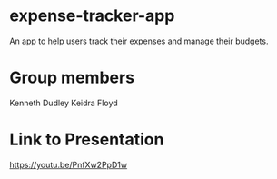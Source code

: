 # expense-tracker-app
An app to help users track their expenses and manage their budgets.

# Group members
Kenneth Dudley
Keidra Floyd


# Link to Presentation
https://youtu.be/PnfXw2PpD1w 
